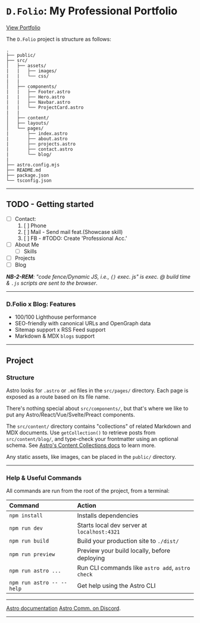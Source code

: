 # `D.Folio`: My Professional Portfolio

[View Portfolio](https://khanyej.netlify.app/)

The `D.Folio` project is structure as follows:

```text
.
├── public/
├── src/
│   ├── assets/
|   |   ├── images/
|   |   └── css/
|   |
│   ├── components/
|   |   ├── Footer.astro
|   |   ├── Hero.astro
|   |   ├── Navbar.astro
|   |   └── ProjectCard.astro
|   |
│   ├── content/
│   ├── layouts/
│   └── pages/
|       ├── index.astro
|       ├── about.astro
|       ├── projects.astro
|       ├── contact.astro
|       └── blog/
|
├── astro.config.mjs
├── README.md
├── package.json
└── tsconfig.json
```

----

## TODO - Getting started

- [ ] Contact:
  1. [ ] Phone
  2. [ ] Mail - Send mail feat.(Showcase skill)
  3. [ ] FB - #TODO: Create 'Professional Acc.'
- [ ] About Me
  - [ ] Skills
- [ ] Projects
- [ ] Blog

_**NB-2-REM**:
"code fence/Dynamic JS, i.e., `{}` exec. js" is exec. @ build time &
`.js` scripts are sent to the browser_.

----

### D.Folio x Blog: Features

- 100/100 Lighthouse performance
- SEO-friendly with canonical URLs and OpenGraph data
- Sitemap support x RSS Feed support
- Markdown & MDX `blogs` support

----

## Project

### Structure

Astro looks for `.astro` or `.md` files in the `src/pages/` directory. Each page is exposed as a route based on its file name.

There's nothing special about `src/components/`, but that's where we like to put any Astro/React/Vue/Svelte/Preact components.

The `src/content/` directory contains "collections" of related Markdown and MDX documents. Use `getCollection()` to retrieve posts from `src/content/blog/`, and type-check your frontmatter using an optional schema. See [Astro's Content Collections docs](https://docs.astro.build/en/guides/content-collections/) to learn more.

Any static assets, like images, can be placed in the `public/` directory.

----

### Help & Useful Commands

All commands are run from the root of the project, from a terminal:

| Command                   | Action                                           |
| :------------------------ | :----------------------------------------------- |
| `npm install`             | Installs dependencies                            |
| `npm run dev`             | Starts local dev server at `localhost:4321`      |
| `npm run build`           | Build your production site to `./dist/`          |
| `npm run preview`         | Preview your build locally, before deploying     |
| `npm run astro ...`       | Run CLI commands like `astro add`, `astro check` |
| `npm run astro -- --help` | Get help using the Astro CLI                     |

----

[Astro documentation](https://docs.astro.build)
[Astro Comm. on Discord](https://astro.build/chat).

----
